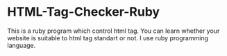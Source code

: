 HTML-Tag-Checker-Ruby
=====================

This is a ruby program which control html tag. You can learn whether your website is suitable to html tag standart or not. I use ruby programming language.
